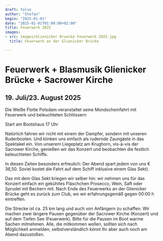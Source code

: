 ```yaml
---
draft: false
author: "Stefan"
begin: "2025-01-01"
date: "2025-01-01T01:00:00+02:00"
title: Feuerwerk 2025
images:
- src: images/Glienicker Bruecke Feuerwerk 2025.jpg
  title: Feuerwerk an der Glienicker Brücke

---
```

# Feuerwerk + Blasmusik Glienicker Brücke + Sacrower Kirche

## 19. Juli/23. August 2025

Die Weiße Flotte Potsdam veranstaltet seine Mondscheinfahrt mit Feuerwerk und beleuchteten Schlössern

Start am Bootshaus 17 Uhr

Natürlich fahren wir nicht mit einem der Dampfer, sondern mit unseren Ruderbooten. Und klinken uns einfach als rudernde Zaungäste in das Spektakel ein.
Von unserem Liegeplatz am Krughorn, vis-à-vis der Sacrower Kirche, genießen wir das Konzert und beobachten die festlich beleuchteten Schiffe.

In diesen Zeiten besonders erfreulich: Der Abend spart jedem von uns € 36,50. Soviel kostet die Fahrt auf dem Schiff inklusive einem Glas Sekt).

Das mit dem Glas Sekt kriegen wir selber hin: wir nehmen uns für das Konzert einfach ein gekühltes Fläschchen Prosecco, Wein, Saft oder Sprudel mit Bechern mit.
Nach Ende des Feuerwerks an der Glienicker Brücke geht es zurück zum Club, wo wir erfahrungsgemäß gegen 00:00 h eintreffen.

Die Strecke ist ca. 25 km lang und auch von Anfängern zu schaffen. Wir machen zwei längere Pausen gegenüber der Sacrower Kirche (Konzert) und auf dem Tiefen See (Feuerwerk). Bitte für die Pausen im Boot warme Sachen mitnehmen. Alle, die mitkommen wollen, sollten sich nach Möglichkeit anmelden; selbstverständlich könnt Ihr aber auch noch am Abend dazustoßen.

